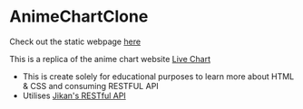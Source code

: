 # AnimeChartClone

Check out the static webpage [here](https://dezzy001.github.io/AnimeChartClone/)

This is a replica of the anime chart website [Live Chart](https://livechart.me)

- This is create solely for educational purposes to learn more about HTML & CSS and consuming RESTFUL API
- Utilises [Jikan's RESTful API](https://jikan.moe/)
